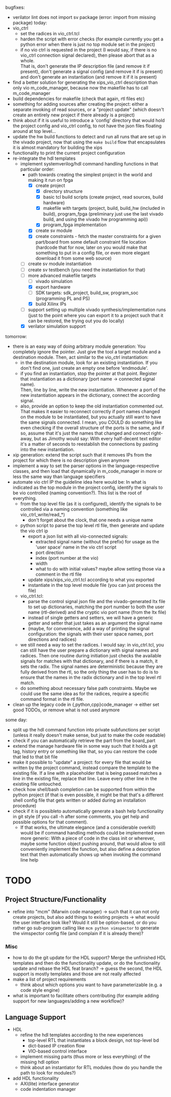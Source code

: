
bugfixes:
* verilator lint does not import sv package (error: import from missing package)
today:
* vio_ctrl
    * set the radices in vio_ctrl.tcl
    * harden the script with error checks (for example currently you get 
      a python error when there is just no top module set in the project)
    * if no vio ctrl is requested in the project (I would say, if there is no 
      vio_ctrl connection signal declared), then please abort that as a whole.  
      That is, don't generate the IP description file (and remove it if present), 
      don't generate a signal config (and remove it if is present) and don't 
      generate an instantiation (and remove it if it is present)
* find a better solution for generating the xips_vio_ctrl description than only 
  vio m_code_manager, because now the makefile has to call m_code_manager
* build dependencies for makefile (check that again, rtl files etc)
* something for adding sources after creating the project: either a separate 
  invoking of read sources, or a "project update" (which doesn't create an 
  entirely new project if there already is a project)
* think about if it is useful to introduce a 'config' directory that would hold 
  the project config and vio_ctrl config, to not have the json files floating 
  around at top level...
* update the hw build functions to detect and run all runs that are set up in 
  the vivado project, now that using the `make build` flow that encapsulates it 
  is almost mandatory for building the xips
* functionality to print the current project configuration
* re-integrate the hdl templates
    * implement systemverilog/hdl command handling functions in that particular 
      order:
        * path towards creating the simplest project in the world and making it 
          run on fpga
            * [x] create project
                * [x] directory structure
                * [x] basic tcl build scripts (create project, read sources, 
                  build hardware)
                * [x] makefile with targets (project, build, build_hw (included 
                  in build), program_fpga (preliminary just use the last vivado 
                  build, and using the vivado hw programming api))
                * [x] program_fpga implementation 
            * [x] create sv module
            * [x] create constraints - fetch the master constraints for a given 
              part/board from some default constraint file location (hardcode 
              that for now, later on you would make that something to put in 
              a config file, or even more elegant download it from some web 
              source)
        * [ ] create sv module instantiation
        * [ ] create sv testbench (you need the instantiation for that)
        * [ ] more advanced makefile targets
            * [ ] vivado simulation
            * [x] export hardware
            * [ ] SDK targets: sdk_project, build_sw, program_soc (programming 
              PL and PS)
            * [x] build Xilinx IPs 
        * [ ] support setting up multiple vivado synthesis/implementation runs 
          (just to the point where you can export it to a project such that it 
          can be restored, the trying out you do locally)
        * [x] verilator simulation support 

tomorrow:
* there is an easy way of doing arbitrary module generation: You completely 
  ignore the pointer. Just give the tool a target module and a destination 
  module. Then, act similar to the vio_ctrl instantiation:
    * in the destination module, look for an existing instantiation. If you 
      don't find one, just create an empty one before 'endmodule'.
    * if you find an instantiation, stop the pointer at that point. Register 
      that instantiation as a dictionary (port name -> connected signal name).  
      Then, line by line, write the new instantiation. Whenever a port of the 
      new instantiation appears in the dictionary, connect the according signal.
    * also, provide an option to keep the old instantiation commented out. That 
      makes it easier to reconnect correctly if port names changed on the module 
      to be instantiated, but you actually still want to have the same signals 
      connected. I mean, you COULD do something like even checking if the 
      overall structure of the ports is the same, and if so, assume that it's 
      just the names that changed and connect right-away, but as Jimothy would 
      say: With every half-decent text editor it's a matter of seconds to 
      reestablish the connections by pasting into the new instantiation.
* xip generation: extend the script such that it removes IPs from the project 
  for which there is no description given anymore
* implement a way to set the parser options in the language-respective classes, 
  and then load that dynamically in m_code_manager in more or less the same way 
  than language specifiers
* automate vio ctrl IP
  the guideline idea here would be: In what is indicated as the top module in 
  the project config, identify the signals to be vio controlled (naming 
  convention?).  This list is the root of everything.
    * from the top level file (as it is configured), identify the signals to be 
      controlled via a naming convention (something like vio_ctrl_write/read_\*)
        * don't forget about the clock, that one needs a unique name
    * python script to parse the top level rtl file, then generate and update 
      the vio ctrl ip
        * export a json list with all vio-connected signals:
            * extracted signal name (without the prefix) for usage as the 'user 
              space' name in the vio ctrl script
            * port direction
            * index (port number at the vio)
            * width
            * what to do with initial values? maybe allow setting those via 
              a comment in the rtl file
        * update xips/xips_vio_ctrl.tcl according to what you exported
        * instantiate in the top level module file (you can just process the 
          file)
    * vio_ctrl.tcl:
        * parse the control signal json file and the vivado-generated ltx file 
          to set up dictionaries, matching the port number to both the user name 
          (rtl-derived) and the cryptic vio port name (from the ltx file)
        * instead of single getters and setters, we will have a generic getter 
          and setter that just takes as an argument the signal name
        * (maybe, for convenience, add a way of printing the signal 
          configuration: the signals with their user space names, port 
          directions and radices)
    * we still need a way to set the radices. I would say: in vio_ctrl.tcl, you 
      can still have the user prepare a dictionary with signal names and 
      radices. Then one routine during initiation just checks the available 
      signals for matches with that dictionary, and if there is a match, it sets 
      the radix. The signal names are deterministic because they are fully 
      derived from the rtl, so the only thing the user has to do is to ensure 
      that the names in the radix dictionary and in the top level rtl match.
    * do something about necessary false path constraints. Maybe we could use 
      the same idea as for the radices, require a specific command format in the 
      rtl file.
* clean up the legacy code in {,python,cpp}code_manager -> either set good TODOs, 
  or remove what is not used anymore

some day:
* split up the hdl command function into private subfunctions per script (unless 
  it really doesn't make sense, but just to make the code readable)
* check if you can automatically retrieve the part from the board_part
* extend the manage hardware file in some way such that it holds a git tag, 
  history entry or something like that, so you can restore the code that led to 
  that bit file
* make it possible to "update" a project: for every file that would be written 
  by the project command, instead compare the template to the existing file. If 
  a line with a placeholder that is being passed matches a line in the existing 
  file, replace that line. Leave every other line in the existing file 
  untouched.
* check how shell/bash completion can be supported from within the python 
  project (if that is even possible, it might be that that's a different shell 
  config file that gets written or added during an installation procedure)
* check if it is possibleto automatically generate a bash help functionality in 
  git style (if you call -h after some comments, you get help and possible 
  options for that comment).
    * If that works, the ultimate elegance (and a considerable overkill) would 
      be if command handling methods could be implemented even more generic: 
      With a piece of code in the class init or wherever, maybe some function 
      object pushing around, that would allow to still conveniently implement 
      the function, but also define a description text that then automatically 
      shows up when invoking the command line help

# TODO

## Project Structure/Functionality
* refine into "mcm" (Marwin code manager) -> such that it can not only create 
  projects, but also add things to existing projects
  -> what would the user interface look like? Would it still be option-based, or 
  do you rather go sub-program calling like ```mcm python vimspector``` to 
      generate the vimspector config file (and complain if it is already there)?

### Misc
* how to do the git update for the HDL support? Merge the unfinished HDL 
  templates and then do the functionality update, or do the functionality update 
  and rebase the HDL feat branch? -> guess the second, the HDL support is mostly 
  templates and those are not really affected
* make a list of project requirements
    * think about which options you want to have parameterizable (e.g. a code 
      style engine)
* what is important to facilitate others contributing (for example adding 
  support for new languages/adding a new workflow)?

## Language Support
* HDL
    * refine the hdl templates according to the new experiences
        * top-level RTL that instantiates a block design, not top-level bd
        * dict-based IP creation flow
        * VIO-based control interface
    * implement missing parts (thus more or less everything) of the missing hdl
      option
    * think about an instantiator for RTL modules (how do you handle the path to 
      look for modules?)
* add HDL functionality
    * AXI(lite) interface generator
    * code indentation manager
